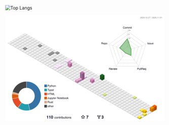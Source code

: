 ![Top Langs](https://github-readme-stats.vercel.app/api/top-langs/?username=yeelysia&size_weight=1&count_weight=0.5)

![](./profile-3d-contrib/profile-season-animate.svg)